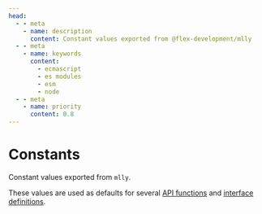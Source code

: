 ```yaml
---
head:
  - - meta
    - name: description
      content: Constant values exported from @flex-development/mlly
  - - meta
    - name: keywords
      content:
        - ecmascript
        - es modules
        - esm
        - node
  - - meta
    - name: priority
      content: 0.8
---
```


# Constants

Constant values exported from `mlly`.

These values are used as defaults for several [API functions](index.md) and
[interface definitions](interfaces.md).

<script setup lang='ts'>
import { useData } from 'vitepress'
import type ThemeConfig from '../.vitepress/theme/config'
import type Documentation from '../.vitepress/theme/documentation'

const { site } = useData<ThemeConfig>()
const { documentation } = site.value.themeConfig

/**
 * Documentation objects.
 *
 * @const {Documentation[]} docs
 */
const docs: Documentation[] = documentation.filter(doc => {
  return /src\/constants\.ts$/.test(doc.file)
})
</script>

<Doc v-for='doc in docs' :doc='doc.doc' :key='doc.file' />
